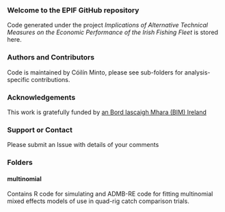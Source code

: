 ### Welcome to the EPIF GitHub repository
Code generated under the project _Implications of Alternative Technical Measures on the Economic Performance of the Irish Fishing Fleet_ is stored here.

### Authors and Contributors
Code is maintained by Cóilín Minto, please see sub-folders for analysis-specific contributions.

### Acknowledgements
This work is gratefully funded by [an Bord Iascaigh Mhara (BIM) Ireland](http://www.bim.ie)

### Support or Contact
Please submit an Issue with details of your comments 

### Folders

#### multinomial
Contains R code for simulating and ADMB-RE code for fitting multinomial mixed effects models of use in quad-rig catch comparison trials.
